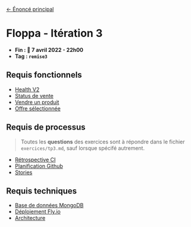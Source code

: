 [← Énoncé principal](https://github.com/glo2003/H23-enonce)

# Floppa - Itération 3

- **Fin : 📅 7 avril 2022 - 22h00**
- **Tag : `remise3`**

## Requis fonctionnels

- [Health V2](./features/health-v2.md)
- [Status de vente](./features/sale-status.md)
- [Vendre un produit](./features/sell-product.md)
- [Offre sélectionnée](./features/selected-offer.md)

## Requis de processus

> Toutes les **questions** des exercices sont à répondre dans le fichier `exercices/tp3.md`, sauf lorsque spécifé autrement.

- [Rétrospective CI](./process/retro.md)
- [Planification Github](./process/github.md)
- [Stories](./process/stories.md)

## Requis techniques

- [Base de données MongoDB](./code/db.md)
- [Déploiement Fly.io](./code/deploy.md)
- [Architecture](./code/architecture.md)
